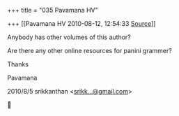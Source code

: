 +++
title = "035 Pavamana HV"

+++
[[Pavamana HV	2010-08-12, 12:54:33 [Source](https://groups.google.com/g/bvparishat/c/l53DBASBoW8)]]



Anybody has other volumes of this author?

Are there any other online resources for panini grammer?



Thanks

Pavamana  
  

2010/8/5 srikkanthan \<[srikk...@gmail.com]()\>



